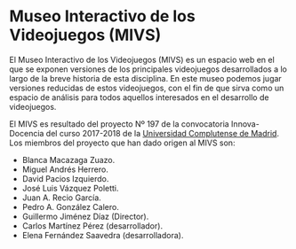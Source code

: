 # Museo Interactivo de los Videojuegos (MIVS)

El Museo Interactivo de los Videojuegos (MIVS) es un espacio web en el que se exponen versiones de los principales videojuegos desarrollados a lo largo de la breve historia de esta disciplina. En este museo podemos jugar versiones reducidas de estos videojuegos, con el fin de que sirva como un espacio de análisis para todos aquellos interesados en el desarrollo de videojuegos.

El MIVS es resultado del proyecto Nº 197 de la convocatoria Innova-Docencia del curso 2017-2018 de la [Universidad Complutense de Madrid](http://www.ucm.es). Los miembros del proyecto que han dado origen al MIVS son:

- Blanca Macazaga Zuazo.
- Miguel Andrés Herrero.
- David Pacios Izquierdo.
- José Luis Vázquez Poletti.
- Juan A. Recio García.
- Pedro A. González Calero.
- Guillermo Jiménez Díaz (Director).
- Carlos Martínez Pérez (desarrollador).
- Elena Fernández Saavedra (desarrolladora).

